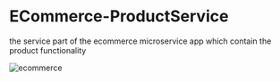# ECommerce-ProductService
the service part of the ecommerce microservice app which contain the product functionality


![ecommerce](https://github.com/user-attachments/assets/6fc67ee6-95f5-4a19-8b61-6578be054154)

